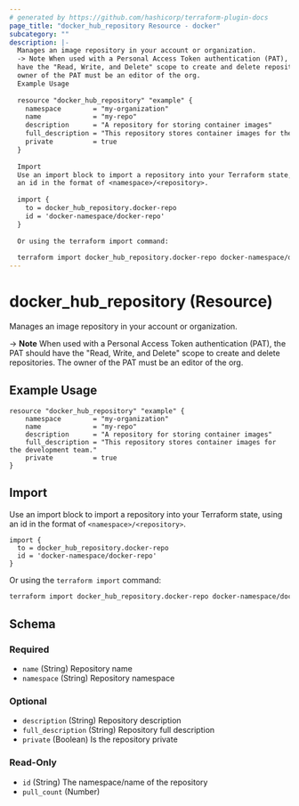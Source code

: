```yaml
---
# generated by https://github.com/hashicorp/terraform-plugin-docs
page_title: "docker_hub_repository Resource - docker"
subcategory: ""
description: |-
  Manages an image repository in your account or organization.
  -> Note When used with a Personal Access Token authentication (PAT), the PAT should
  have the "Read, Write, and Delete" scope to create and delete repositories. The
  owner of the PAT must be an editor of the org.
  Example Usage
  
  resource "docker_hub_repository" "example" {
  	namespace        = "my-organization"
  	name             = "my-repo"
  	description      = "A repository for storing container images"
  	full_description = "This repository stores container images for the development team."
  	private          = true
  }
  
  Import
  Use an import block to import a repository into your Terraform state, using
  an id in the format of <namespace>/<repository>.
  
  import {
    to = docker_hub_repository.docker-repo
    id = 'docker-namespace/docker-repo'
  }
  
  Or using the terraform import command:
  
  terraform import docker_hub_repository.docker-repo docker-namespace/docker-repo
---
```


# docker_hub_repository (Resource)

Manages an image repository in your account or organization.

-> **Note** When used with a Personal Access Token authentication (PAT), the PAT should
have the "Read, Write, and Delete" scope to create and delete repositories. The
owner of the PAT must be an editor of the org.

## Example Usage

```hcl
resource "docker_hub_repository" "example" {
	namespace        = "my-organization"
	name             = "my-repo"
	description      = "A repository for storing container images"
	full_description = "This repository stores container images for the development team."
	private          = true
}
```

## Import

Use an import block to import a repository into your Terraform state, using
an id in the format of `<namespace>/<repository>`.

```hcl
import {
  to = docker_hub_repository.docker-repo
  id = 'docker-namespace/docker-repo'
}
```

Or using the `terraform import` command:

```bash
terraform import docker_hub_repository.docker-repo docker-namespace/docker-repo
```



<!-- schema generated by tfplugindocs -->
## Schema

### Required

- `name` (String) Repository name
- `namespace` (String) Repository namespace

### Optional

- `description` (String) Repository description
- `full_description` (String) Repository full description
- `private` (Boolean) Is the repository private

### Read-Only

- `id` (String) The namespace/name of the repository
- `pull_count` (Number)

